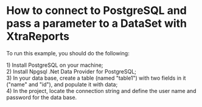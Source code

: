 # How to connect to PostgreSQL and pass a parameter to a DataSet with XtraReports


<p>To run this example, you should do the following:</p>
<p>1) Install PostgreSQL on your machine;<br /> 2) Install Npgsql .Net Data Provider for PostgreSQL;<br /> 3) In your data base, create a table (named "table1") with two fields in it ("name" and "id"), and populate it with data;<br /> 4) In the project, locate the connection string and define the user name and password for the data base.</p>

<br/>


